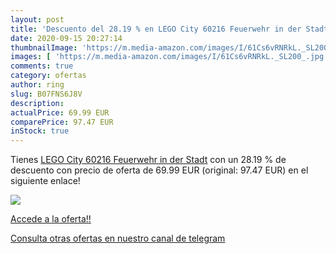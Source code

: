 ```yaml
---
layout: post
title: 'Descuento del 28.19 % en LEGO City 60216 Feuerwehr in der Stadt'
date: 2020-09-15 20:27:14
thumbnailImage: 'https://m.media-amazon.com/images/I/61Cs6vRNRkL._SL200_.jpg'
images: [ 'https://m.media-amazon.com/images/I/61Cs6vRNRkL._SL200_.jpg' ]
comments: true
category: ofertas
author: ring
slug: B07FNS6J8V
description:
actualPrice: 69.99 EUR
comparePrice: 97.47 EUR
inStock: true
---
```


Tienes [LEGO City 60216 Feuerwehr in der Stadt](https://www.amazon.com/dp/B07FNS6J8V/?tag=redken08-20) con un 28.19 % de descuento con precio de oferta de 69.99 EUR (original: 97.47 EUR) en el siguiente enlace!

[![](https://m.media-amazon.com/images/I/61Cs6vRNRkL._SL200_.jpg)](https://www.amazon.com/dp/B07FNS6J8V/?tag=redken08-20)

[Accede a la oferta!!](https://www.amazon.com/dp/B07FNS6J8V/?tag=redken08-20)

[Consulta otras ofertas en nuestro canal de telegram](https://t.me/s/ofertas25)
